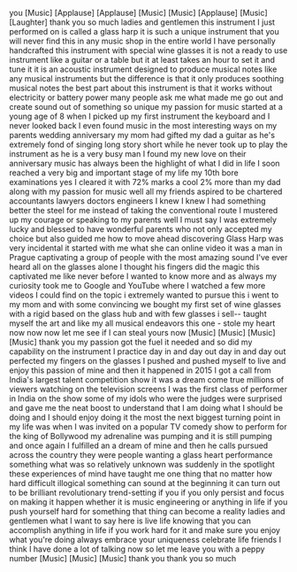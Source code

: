
you
[Music]
[Applause]
[Applause]
[Music]
[Music]
[Applause]
[Music]
[Laughter]
thank you so much ladies and gentlemen
this instrument I just performed on is
called a glass harp it is such a unique
instrument that you will never find this
in any music shop in the entire world
I have personally handcrafted this
instrument with special wine glasses it
is not a ready to use instrument like a
guitar or a table but it at least takes
an hour to set it and tune it it is an
acoustic instrument designed to produce
musical notes like any musical
instruments but the difference is that
it only produces soothing musical notes
the best part about this instrument is
that it works without electricity or
battery power many people ask me what
made me go out and create sound out of
something so unique my passion for music
started at a young age of 8 when I
picked up my first instrument the
keyboard and I never looked back I even
found music in the most interesting ways
on my parents wedding anniversary
my mom had gifted my dad a guitar as
he&#39;s extremely fond of singing long
story short while he never took up to
play the instrument as he is a very busy
man I found my new love on their
anniversary music has always been the
highlight of what I did in life I soon
reached a very big and important stage
of my life my 10th bore examinations yes
I cleared it with 72% marks a cool 2%
more than my dad along with my passion
for music well all my friends aspired to
be chartered accountants lawyers doctors
engineers I knew I knew I had something
better the steel for me instead of
taking the conventional route I mustered
up my courage or speaking to my parents
well I must say I was extremely lucky
and blessed to have wonderful parents
who not only accepted my choice but also
guided me how to move ahead
discovering Glass Harp was very
incidental it started with me what she
can online video it was a man in Prague
captivating a group of people with the
most amazing sound I&#39;ve ever heard all
on the glasses alone
I thought his fingers did the magic this
captivated me like never before I wanted
to know more and as always my curiosity
took me to Google and YouTube where I
watched a few more videos I could find
on the topic i extremely wanted to
pursue this i went to my mom and with
some convincing
we bought my first set of wine glasses
with a rigid based on the glass hub and
with few glasses i sell-- taught myself
the art and like my all musical
endeavors this one - stole my heart now
now now
let me see if I can steal yours now
[Music]
[Music]
[Music]
[Music]
thank you my passion got the fuel it
needed and so did my capability on the
instrument I practice day in and day out
day in and day out perfected my fingers
on the glasses I pushed and pushed
myself to live and enjoy this passion of
mine and then it happened in 2015 I got
a call from India&#39;s largest talent
competition show it was a dream come
true millions of viewers watching on the
television screens I was the first class
of performer in India on the show some
of my idols who were the judges were
surprised and gave me the neat boost to
understand that I am doing what I should
be doing and I should enjoy doing it the
most the next biggest turning point in
my life was when I was invited on a
popular TV comedy show to perform for
the king of Bollywood my adrenaline was
pumping and it is still pumping and once
again I fulfilled an a dream of mine and
then he calls pursued across the country
they were people wanting a glass heart
performance
something what was so relatively unknown
was suddenly in the spotlight these
experiences of mind have taught me one
thing that no matter how hard difficult
illogical something can sound at the
beginning it can turn out to be
brilliant revolutionary trend-setting if
you if you only persist and focus on
making it happen whether it is music
engineering or anything in life if you
push yourself hard for something that
thing can become a reality
ladies and gentlemen what I want to say
here is live life knowing that you can
accomplish anything in life if you work
hard for it and make sure you enjoy what
you&#39;re doing always embrace your
uniqueness celebrate life friends I
think I have done a lot of talking now
so let me leave you with a peppy number
[Music]
[Music]
[Music]
thank you thank you so much
